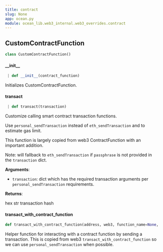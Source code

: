 ```yaml
---
title: contract
slug: None
app: ocean.py
module: ocean_lib.web3_internal.web3_overrides.contract
---
```

## CustomContractFunction

```python
class CustomContractFunction()
```

#### \_\_init\_\_

```python
 | def __init__(contract_function)
```

Initializes CustomContractFunction.

#### transact

```python
 | def transact(transaction)
```

Customize calling smart contract transaction functions.

Use `personal_sendTransaction` instead of `eth_sendTransaction` and to estimate gas limit.

This function is largely copied from web3 ContractFunction with an important addition.

Note: will fallback to `eth_sendTransaction` if `passphrase` is not provided in the
`transaction` dict.

**Arguments**:

- `transaction`: dict which has the required transaction arguments per
`personal_sendTransaction` requirements.

**Returns**:

hex str transaction hash

#### transact\_with\_contract\_function

```python
def transact_with_contract_function(address, web3, function_name=None, transaction=None, contract_abi=None, fn_abi=None, *args, **kwargs, *, ,)
```

Helper function for interacting with a contract function by sending a
transaction. This is copied from web3 `transact_with_contract_function`
so we can use `personal_sendTransaction` when possible.

